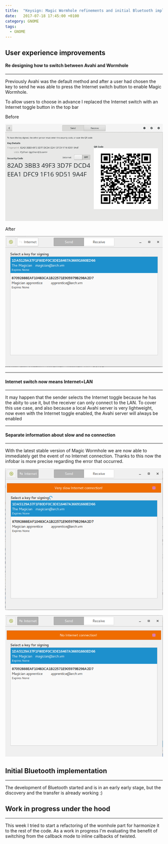 ```yaml
---
title:  "Keysign: Magic Wormhole refinements and initial Bluetooth implementation"
date:   2017-07-18 17:45:00 +0100
category: GNOME
tags:
  - GNOME
---
```


## User experience improvements

#### Re designing how to switch between Avahi and Wormhole
----
Previously Avahi was the default method and after a user had chosen the key to send he was able to press the Internet switch button to enable Magic Wormhole.

To allow users to choose in advance I replaced the Internet switch with an Internet toggle button in the top bar

Before

![wormhole button](/assets/images/avahi-worm-after.gif)

After

![wormhole toggle](/assets/images/avahi-worm-toggle.png)

----
#### Internet switch now means Internet+LAN
----
It may happen that the sender selects the Internet toggle because he has the abity to use it, but the receiver can only connect to the LAN.
To cover this use case, and also because a local Avahi server is very lightweight, now even with the Internet toggle enabled, the Avahi server will always be enabled

----
#### Separate information about slow and no connection
----
With the latest stable version of Magic Wormhole we are now able to immediately get the event of no Internet connection.
Thanks to this now the infobar is more precise regarding the error that occurred.

![slow connection](/assets/images/infobar2-slow.png)

![no connection](/assets/images/infobar2-noconn.png)


## Initial Bluetooth implementation
---
The development of Bluetooth started and is in an early early stage, but the discovery and the transfer is already working :)

## Work in progress under the hood
---
This week I tried to start a refactoring of the womhole part for harmonize it to the rest of the code.
As a work in progress I'm evaluating the benefit of switching from the callback mode to inline callbacks of twisted.
